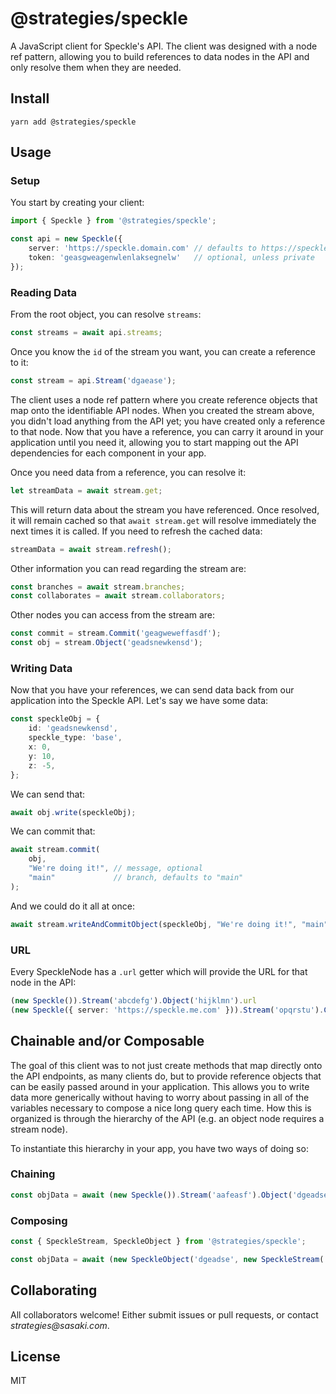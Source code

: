 # @strategies/speckle

A JavaScript client for Speckle's API. The client was designed with a node ref pattern, allowing you to build references to data nodes in the API and only resolve them when they are needed.


## Install
```
yarn add @strategies/speckle
```

## Usage

### Setup

You start by creating your client:
```ts
import { Speckle } from '@strategies/speckle';

const api = new Speckle({
	server: 'https://speckle.domain.com' // defaults to https://speckle.xyz
	token: 'geasgweagenwlenlaksegnelw'   // optional, unless private
});
```

### Reading Data

From the root object, you can resolve `streams`:  
```ts
const streams = await api.streams;
```

Once you know the `id` of the stream you want, you can create a reference to it:
```ts
const stream = api.Stream('dgaease');
```

The client uses a node ref pattern where you create reference objects that map onto the identifiable API nodes. When you created the stream above, you didn't load anything from the API yet; you have created only a reference to that node. Now that you have a reference, you can carry it around in your application until you need it, allowing you to start mapping out the API dependencies for each component in your app.

Once you need data from a reference, you can resolve it:
```ts
let streamData = await stream.get;
```

This will return data about the stream you have referenced. Once resolved, it will remain cached so that `await stream.get` will resolve immediately the next times it is called. If you need to refresh the cached data:
```ts
streamData = await stream.refresh();
```

Other information you can read regarding the stream are:
```ts
const branches = await stream.branches;
const collaborates = await stream.collaborators;
```

Other nodes you can access from the stream are:
```ts
const commit = stream.Commit('geagweweffasdf');
const obj = stream.Object('geadsnewkensd');
```

### Writing Data

Now that you have your references, we can send data back from our application into the Speckle API. Let's say we have some data:
```ts
const speckleObj = {
	id: 'geadsnewkensd',
	speckle_type: 'base',
	x: 0,
	y: 10,
	z: -5,
};
```

We can send that:
```ts
await obj.write(speckleObj);
```

We can commit that:
```ts
await stream.commit(
	obj, 
	"We're doing it!", // message, optional
	"main"             // branch, defaults to "main"
);
```

And we could do it all at once:
```ts
await stream.writeAndCommitObject(speckleObj, "We're doing it!", "main");
```

### URL

Every SpeckleNode has a `.url` getter which will provide the URL for that node in the API:
```ts
(new Speckle()).Stream('abcdefg').Object('hijklmn').url                                     // https://speckle.xyz/streams/abcdefg/objects/hijklmn
(new Speckle({ server: 'https://speckle.me.com' })).Stream('opqrstu').Commit('vwxyzab').url // https://speckle.me.com/streams/opqrstu/commits/vwxyzab
```

## Chainable and/or Composable
The goal of this client was to not just create methods that map directly onto the API endpoints, as many clients do, but to provide reference objects that can be easily passed around in your application. This allows you to write data more generically without having to worry about passing in all of the variables necessary to compose a nice long query each time. How this is organized is through the hierarchy of the API (e.g. an object node requires a stream node).  

To instantiate this hierarchy in your app, you have two ways of doing so:  
### Chaining
```ts
const objData = await (new Speckle()).Stream('aafeasf').Object('dgeadse').get;
```

### Composing
```ts
const { SpeckleStream, SpeckleObject } from '@strategies/speckle';

const objData = await (new SpeckleObject('dgeadse', new SpeckleStream('aafeasf', new Speckle()))).get;
```

## Collaborating

All collaborators welcome! Either submit issues or pull requests, or contact _strategies@sasaki.com_.

## License
MIT
